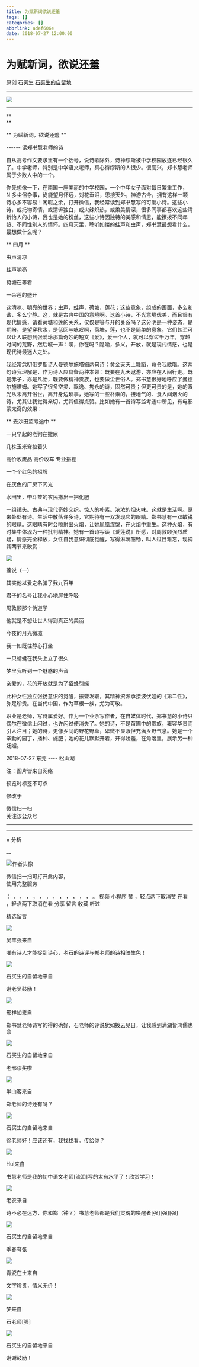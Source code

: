 ```yaml
---
title: 为赋新词欲说还羞
tags: []
categories: []
abbrlink: adef606e
date: 2018-07-27 12:00:00
---
```


#  为赋新词，欲说还羞

原创  石买生  [ 石买生的自留地 ](javascript:void\(0\);)

__ _ _ _ _

![](20180727为赋新词欲说还羞/img1.jpg)

** **  

**  
**

** 为赋新词，欲说还羞  **

\------  读郑书慧老师的诗

自从高考作文要求里有一个括号，说诗歌除外，诗神缪斯被中学校园放逐已经很久了。中学老师，特别是中学语文老师，真心待缪斯的人很少。很高兴，郑书慧老师属于少数人中的一个。

你先想像一下，在南国一座美丽的中学校园，一个中年女子面对每日繁重工作，  N
多尘俗杂事，尚能望月怀远，对花垂泪，思接天外，神游古今，拥有这样一颗诗心多不容易！闲暇之余，打开微信，我经常读到郑书慧写的可爱小诗。这些小诗，或托物寄情，或清诉独白，或火辣炽热，或柔美情深，很多同事都喜欢这些清新怡人的小诗，我也是她的粉丝，这些小诗因独特的美感和情思，能撩拨不同年龄、不同性别人的情怀。四月天里，聆听如缕的蛙声和虫声，郑书慧最想看什么，最想做什么呢？

** 四月  **

虫声清凉

蛙声明亮

荷塘在等着

一朵莲的盛开

这清凉、明亮的世界；虫声，蛙声，荷塘，莲花；这些意象，组成的画面，多么和谐，多么宁静。这，就是古典中国的意境啊。这首小诗，不光意境优美，而且很有现代情感，请看荷塘和莲的关系，仅仅是等与开的关系吗？这分明是一种姿态，是期盼，是望穿秋水，是低回与咏叹啊，荷塘，莲，也不是简单的意象，它们甚至可以让人联想到张爱玲那篇奇妙的短文《爱》，爱一个人，就可以穿过千万年，穿越时间的荒野，然后喊一声：噢，你在吗？隐喻，多义，开放，就是现代情感，也是现代诗最迷人之处。

我经常念叨俄罗斯诗人曼德尔施塔姆两句诗：黄金天天上舞蹈，命令我歌唱。这两句诗我理解是，作为诗人应具备两种本领：既要在九天遨游，亦应在人间行走。既是赤子，亦是凡胎，既要做精神贵族，也要做尘世俗人。郑书慧很好地呼应了曼德尔施塔姆。她写了很多空灵、飘逸、隽永的诗，固然可贵；但更可贵的是，她的眼光从未离开俗世，离开身边琐事，她写的一些朴素的，接地气的、食人间烟火的诗，尤其让我觉得亲切，尤其值得点赞。比如她有一首诗写监考途中所见，有电影蒙太奇的效果：

** 去沙田监考途中  **

一只早起的老狗在撒尿

几株玉米耷拉着头

高价收废品  高价收车  专业搭棚

一个个红色的招牌

在灰色的厂房下闪光

水田里，带斗笠的农民撒出一把化肥

一组镜头。古典与现代奇妙交织。惊人的朴素。浓浓的烟火味。这就是生活啊。原来处处有诗。生活中散落许多诗，它期待有一双发现它的眼睛。郑书慧有一双敏锐的眼睛。这眼睛有时会喷射出火焰，让她凤凰涅槃，在火焰中重生。这种火焰，有时集中体现为一种批判精神。她有一首诗写读《爱莲说》所感，对周敦颐强烈质疑，情感完全释放，女性自我意识彻底觉醒，写得淋漓酣畅，叫人过目难忘，现摘其两节来欣赏：

![](20180727为赋新词欲说还羞/img2.jpg)

  

莲说（一）

其实他以爱之名骗了我九百年

君子的名号让我小心地屏住呼吸

周敦颐那个伪道学

他就是不想让世人得到真正的美丽

今夜的月光微凉

我一如既往静心打坐

一只蜻蜓在我头上立了很久

梦里我听到一个魅惑的声音

亲爱的，花的开放就是为了招蜂引蝶

此种女性独立张扬意识的觉醒，振聋发聩，其精神资源承接波伏娃的《第二性》，弥足珍贵。在当代中国，作为草根一族，尤为可敬。

职业是老师，写诗属爱好。作为一个业余写作者，在自媒体时代，郑书慧的小诗只偶尔在微信上闪过，也许闪过便消失了。她的诗，不是苗圃中的贵族，雍容华贵而引人注目；她的诗，更像乡间的野花野草，卑微不显眼但充满乡野气息。她是一个辛勤的园丁，播种、施肥；她的花儿默默开着，开得娇羞，在角落里，展示另一种妩媚。

2018-07-27  东莞  \----  松山湖

  

注：图片皆来自网络

  

预览时标签不可点

修改于

微信扫一扫  
关注该公众号





****



****



×  分析

__

![作者头像](shared/img1.png)

微信扫一扫可打开此内容，  
使用完整服务

：  ，  ，  ，  ，  ，  ，  ，  ，  ，  ，  ，  ，  。  视频  小程序  赞  ，轻点两下取消赞  在看  ，轻点两下取消在看
分享  留言  收藏  听过

精选留言

![](shared/img16.jpg)

吴丰强来自

唯有诗人才能捉到诗心，老石的诗评与郑老师的诗相映生色！

![](shared/img4.jpg)

石买生的自留地来自

谢老吴鼓励！

![](shared/img36.jpg)

邢祥如来自

郑书慧老师诗写的得的确好，石老师的评说犹如拨云见日，让我感到满湖皆鸿儒也😊

![](shared/img4.jpg)

石买生的自留地来自

老邢谬奖啦

![](20180727为赋新词欲说还羞/img3.jpg)

半山客来自

郑老师的诗还有吗？

![](shared/img4.jpg)

石买生的自留地来自

徐老师好！应该还有，我找找看。传给你？

![](20180727为赋新词欲说还羞/img4.jpg)

Hui来自

书慧老师是我的初中语文老师[流泪]写的太有水平了！欣赏学习！

![](shared/img50.jpg)

老农来自

诗不必在远方，你和郑（钟？）书慧老师都是我们灵魂的唤醒者[强][强][强]

![](shared/img4.jpg)

石买生的自留地来自

季春夸张

![](shared/img63.jpg)

青瓷在土来自

文字珍贵，情义无价！

![](20180727为赋新词欲说还羞/img5.jpg)

梦来自

石老师[强]

![](shared/img4.jpg)

石买生的自留地来自

谢谢鼓励！

